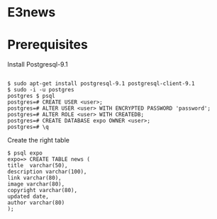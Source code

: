 # E3news

# Prerequisites

Install Postgresql-9.1

``` shell

$ sudo apt-get install postgresql-9.1 postgresql-client-9.1
$ sudo -i -u postgres
postgres $ psql
postgres=# CREATE USER <user>;
postgres=# ALTER USER <user> WITH ENCRYPTED PASSWORD 'password'; 
postgres=# ALTER ROLE <user> WITH CREATEDB;
postgres=# CREATE DATABASE expo OWNER <user>;
postgres=# \q

```

Create the right table

``` shell
$ psql expo
expo=> CREATE TABLE news (
title  varchar(50),
description varchar(100),
link varchar(80),
image varchar(80),
copyright varchar(80),
updated date,
author varchar(80)
);

```
